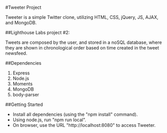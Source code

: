 #Tweeter Project

Tweeter is a simple Twitter clone, utilizing HTML, CSS, jQuery, JS, AJAX, and MongoDB.

##Lighthouse Labs project #2:


Tweets are composed by the user, and stored in a noSQL database, where they are shown in chronological order based on time created in the tweet newsfeed. 

##Dependencies
1) Express
2) Node.js
3) Moments
4) MongoDB
5) body-parser

##Getting Started
- Install all dependencies (using the "npm install" command).
- Using node.js, run "npm run local".
- On browser, use the URL "http://localhost:8080" to access Tweeter.
